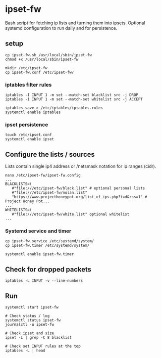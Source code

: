 ipset-fw
===============

Bash script for fetching ip lists and turning them into ipsets.
Optional systemd configuration to run daily and for persistence.

## setup
```
cp ipset-fw.sh /usr/local/sbin/ipset-fw
chmod +x /usr/local/sbin/ipset-fw

mkdir /etc/ipset-fw
cp ipset-fw.conf /etc/ipset-fw/

```

### iptables filter rules
```
iptables -I INPUT 1 -m set --match-set blacklist src -j DROP
iptables -I INPUT 1 -m set --match-set whitelist src -j ACCEPT

iptables-save > /etc/iptables/iptables.rules
systemctl enable iptables
```

### ipset persistence
```
touch /etc/ipset.conf
systemctl enable ipset
```

## Configure the lists / sources
Lists contain single ip4 address or /netsmask notation for ip ranges (cidr).
```
nano /etc/ipset-fw/ipset-fw.config
...
BLACKLISTS=(
   #"file:///etc/ipset-fw/black.list" # optional personal lists
   #"file:///etc/ipset-fw/nolan.list"
   "https://www.projecthoneypot.org/list_of_ips.php?t=d&rss=1" # Project Honey Pot...
...
WHITELISTS=(
   #"file:///etc/ipset-fw/white.list" optional whitelist
...
```

### Systemd service and timer
```
cp ipset-fw.service /etc/systemd/system/
cp ipset-fw.timer /etc/systemd/system/

systemctl enable ipset-fw.timer
```

## Check for dropped packets
```
iptables -L INPUT -v --line-numbers
```

## Run
```
systemctl start ipset-fw

# Check status / log
systemctl status ipset-fw
journalctl -u ipset-fw

# Check ipset and size
ipset -L | grep -C 8 blacklist

# Check set INPUT rules at the top
iptables -L | head
```
